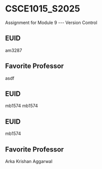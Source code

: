 # CSCE1015_S2025

Assignment for Module 9 --- Version Control

## EUID
am3287
## Favorite Professor
asdf
## EUID

mb1574
mb1574
## EUID
mb1574
## Favorite Professor
Arka Krishan Aggarwal
